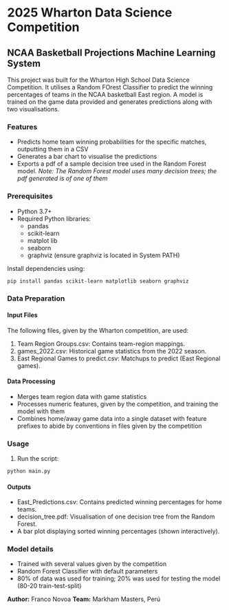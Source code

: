 # 2025 Wharton Data Science Competition
## NCAA Basketball Projections Machine Learning System

This project was built for the Wharton High School Data Science Competition. It utilises a Random FOrest Classifier to predict the winning percentages of teams in the NCAA basketball East region. 
A model is trained on the game data provided and generates predictions along with two visualisations. 

### Features
- Predicts home team winning probabilities for the specific matches, outputting them in a CSV
- Generates a bar chart to visualise the predictions
- Exports a pdf of a sample decision tree used in the Random Forest model. 
*Note: The Random Forest model uses many decision trees; the pdf generated is of one of them*

### Prerequisites
- Python 3.7+
- Required Python libraries:
    - pandas
    - scikit-learn
    - matplot lib
    - seaborn
    - graphviz (ensure graphviz is located in System PATH)

Install dependencies using:
```bash
pip install pandas scikit-learn matplotlib seaborn graphviz
```

### Data Preparation
#### Input Files
The following files, given by the Wharton competition, are used:
1. Team Region Groups.csv: Contains team-region mappings.
2. games_2022.csv: Historical game statistics from the 2022 season.
3. East Regional Games to predict.csv: Matchups to predict (East Regional games).

#### Data Processing
 - Merges team region data with game statistics
 - Processes numeric features, given by the competition, and training the model with them
- Combines home/away game data into a single dataset with feature prefixes to abide by conventions in files given by the competition

### Usage
1. Run the script:
```bash
python main.py
```

#### Outputs
- East_Predictions.csv: Contains predicted winning percentages for home teams.
- decision_tree.pdf: Visualisation of one decision tree from the Random Forest.
- A bar plot displaying sorted winning percentages (shown interactively).

### Model details
- Trained with several values given by the competition
- Random Forest Classifier with default parameters
- 80% of data was used for training; 20% was used for testing the model (80-20 train-test-split)

**Author:** Franco Novoa
**Team:** Markham Masters, Perú